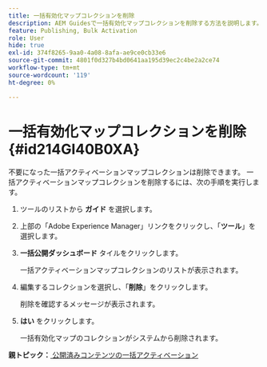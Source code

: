 ```yaml
---
title: 一括有効化マップコレクションを削除
description: AEM Guidesで一括有効化マップコレクションを削除する方法を説明します。
feature: Publishing, Bulk Activation
role: User
hide: true
exl-id: 374f8265-9aa0-4a08-8afa-ae9ce0cb33e6
source-git-commit: 4801f0d327b4bd0641aa195d39ec2c4be2a2ce74
workflow-type: tm+mt
source-wordcount: '119'
ht-degree: 0%

---
```


# 一括有効化マップコレクションを削除 {#id214GI40B0XA}

不要になった一括アクティベーションマップコレクションは削除できます。 一括アクティベーションマップコレクションを削除するには、次の手順を実行します。

1. ツールのリストから **ガイド** を選択します。

1. 上部の「Adobe Experience Manager」リンクをクリックし、「**ツール**」を選択します。

1. **一括公開ダッシュボード** タイルをクリックします。

   一括アクティベーションマップコレクションのリストが表示されます。

1. 編集するコレクションを選択し、「**削除**」をクリックします。

   削除を確認するメッセージが表示されます。

1. **はい** をクリックします。

   一括有効化マップのコレクションがシステムから削除されます。


**親トピック：**[ 公開済みコンテンツの一括アクティベーション ](conf-bulk-activation.md)
